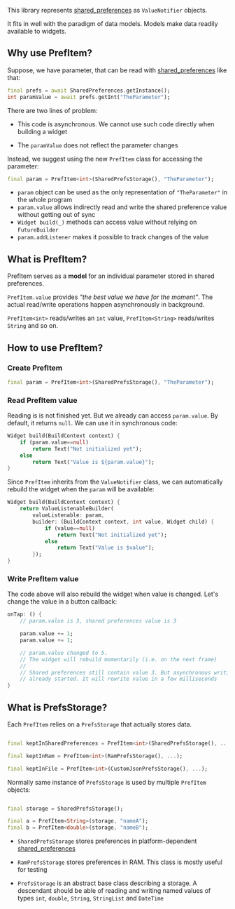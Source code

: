 This library represents [shared_preferences](https://pub.dev/packages/shared_preferences) as `ValueNotifier` objects.

It fits in well with the paradigm of data models. Models make data readily available to widgets.


## Why use PrefItem?

Suppose, we have parameter, that can be read with [shared_preferences](https://pub.dev/packages/shared_preferences) like that:

```dart
final prefs = await SharedPreferences.getInstance();
int paramValue = await prefs.getInt("TheParameter");
```

There are two lines of problem:

- This code is asynchronous. We cannot use such code directly when building a widget

- The `paramValue` does not reflect the parameter changes

Instead, we suggest using the new `PrefItem` class for accessing the parameter:

```dart
final param = PrefItem<int>(SharedPrefsStorage(), "TheParameter");
```

- `param` object can be used as the only representation of `"TheParameter"` in the whole program
- `param.value` allows indirectly read and write the shared preference value without getting out of sync
- `Widget build(_)` methods can access value without relying on `FutureBuilder`
- `param.addListener` makes it possible to track changes of the value

## What is PrefItem?

PrefItem serves as a **model** for an individual parameter stored in shared preferences.

`PrefItem.value` provides *"the best value we have for the moment"*. The actual read/write operations happen asynchronously in background.

`PrefItem<int>` reads/writes an `int` value, `PrefItem<String>` reads/writes `String` and so on.

## How to use PrefItem?

### Create PrefItem

```dart
final param = PrefItem<int>(SharedPrefsStorage(), "TheParameter");
```

### Read PrefItem value

Reading is is not finished yet. But we already can access `param.value`. By default, it returns `null`.
We can use it in synchronous code:

```dart
Widget build(BuildContext context) {
    if (param.value==null)
        return Text("Not initialized yet");
    else
        return Text("Value is ${param.value}");
}
```

Since `PrefItem` inherits from the `ValueNotifier` class, we can automatically rebuild the widget when the `param` will be available:

```dart
Widget build(BuildContext context) {
    return ValueListenableBuilder(
        valueListenable: param,
        builder: (BuildContext context, int value, Widget child) {
            if (value==null)
                return Text("Not initialized yet");
            else
                return Text("Value is $value");
        });
}
```

### Write PrefItem value

The code above will also rebuild the widget when value is changed. Let's change the value in a button callback:

```dart
onTap: () {
    // param.value is 3, shared preferences value is 3

    param.value += 1;
    param.value += 1;

    // param.value changed to 5.
    // The widget will rebuild momentarily (i.e. on the next frame)
    //
    // Shared preferences still contain value 3. But asynchronous writing
    // already started. It will rewrite value in a few milliseconds
}
```

## What is PrefsStorage?

Each `PrefItem` relies on a `PrefsStorage` that actually stores data.

```dart

final keptInSharedPreferences = PrefItem<int>(SharedPrefsStorage(), ...);

final keptInRam = PrefItem<int>(RamPrefsStorage(), ...);

final keptInFile = PrefItem<int>(CustomJsonPrefsStorage(), ...);

```

Normally same instance of `PrefsStorage` is used by multiple `PrefItem` objects:

```dart

final storage = SharedPrefsStorage();

final a = PrefItem<String>(storage, "nameA");
final b = PrefItem<double>(storage, "nameB");

```

- `SharedPrefsStorage` stores preferences in platform-dependent [shared_preferences](https://pub.dev/packages/shared_preferences)

- `RamPrefsStorage` stores preferences in RAM. This class is mostly useful for testing

- `PrefsStorage` is an abstract base class describing a storage. A descendant should be able of reading and writing
named values of types `int`, `double`, `String`, `StringList` and `DateTime`




